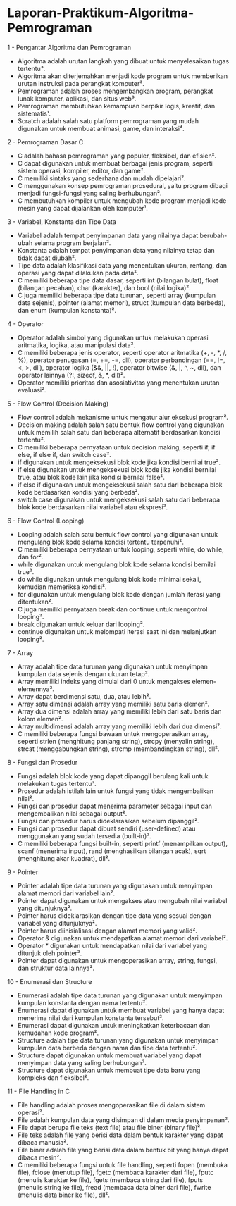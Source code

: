 # Laporan-Praktikum-Algoritma-Pemrograman

1 - Pengantar Algoritma dan Pemrograman
- Algoritma adalah urutan langkah yang dibuat untuk menyelesaikan tugas tertentu³.
- Algoritma akan diterjemahkan menjadi kode program untuk memberikan urutan instruksi pada perangkat komputer³.
- Pemrograman adalah proses mengembangkan program, perangkat lunak komputer, aplikasi, dan situs web³.
- Pemrograman membutuhkan kemampuan berpikir logis, kreatif, dan sistematis¹.
- Scratch adalah salah satu platform pemrograman yang mudah digunakan untuk membuat animasi, game, dan interaksi⁴.

2 - Pemrograman Dasar C
- C adalah bahasa pemrograman yang populer, fleksibel, dan efisien².
- C dapat digunakan untuk membuat berbagai jenis program, seperti sistem operasi, kompiler, editor, dan game².
- C memiliki sintaks yang sederhana dan mudah dipelajari².
- C menggunakan konsep pemrograman prosedural, yaitu program dibagi menjadi fungsi-fungsi yang saling berhubungan².
- C membutuhkan kompiler untuk mengubah kode program menjadi kode mesin yang dapat dijalankan oleh komputer¹.

3 - Variabel, Konstanta dan Tipe Data
- Variabel adalah tempat penyimpanan data yang nilainya dapat berubah-ubah selama program berjalan².
- Konstanta adalah tempat penyimpanan data yang nilainya tetap dan tidak dapat diubah².
- Tipe data adalah klasifikasi data yang menentukan ukuran, rentang, dan operasi yang dapat dilakukan pada data².
- C memiliki beberapa tipe data dasar, seperti int (bilangan bulat), float (bilangan pecahan), char (karakter), dan bool (nilai logika)².
- C juga memiliki beberapa tipe data turunan, seperti array (kumpulan data sejenis), pointer (alamat memori), struct (kumpulan data berbeda), dan enum (kumpulan konstanta)².

4 - Operator
- Operator adalah simbol yang digunakan untuk melakukan operasi aritmatika, logika, atau manipulasi data².
- C memiliki beberapa jenis operator, seperti operator aritmatika (+, -, *, /, %), operator penugasan (=, +=, -=, dll), operator perbandingan (==, !=, <, >, dll), operator logika (&&, ||, !), operator bitwise (&, |, ^, ~, dll), dan operator lainnya (?:, sizeof, &, *, dll)².
- Operator memiliki prioritas dan asosiativitas yang menentukan urutan evaluasi².

5 - Flow Control (Decision Making)
- Flow control adalah mekanisme untuk mengatur alur eksekusi program².
- Decision making adalah salah satu bentuk flow control yang digunakan untuk memilih salah satu dari beberapa alternatif berdasarkan kondisi tertentu².
- C memiliki beberapa pernyataan untuk decision making, seperti if, if else, if else if, dan switch case².
- if digunakan untuk mengeksekusi blok kode jika kondisi bernilai true².
- if else digunakan untuk mengeksekusi blok kode jika kondisi bernilai true, atau blok kode lain jika kondisi bernilai false².
- if else if digunakan untuk mengeksekusi salah satu dari beberapa blok kode berdasarkan kondisi yang berbeda².
- switch case digunakan untuk mengeksekusi salah satu dari beberapa blok kode berdasarkan nilai variabel atau ekspresi².

6 - Flow Control (Looping)
- Looping adalah salah satu bentuk flow control yang digunakan untuk mengulang blok kode selama kondisi tertentu terpenuhi².
- C memiliki beberapa pernyataan untuk looping, seperti while, do while, dan for².
- while digunakan untuk mengulang blok kode selama kondisi bernilai true².
- do while digunakan untuk mengulang blok kode minimal sekali, kemudian memeriksa kondisi².
- for digunakan untuk mengulang blok kode dengan jumlah iterasi yang ditentukan².
- C juga memiliki pernyataan break dan continue untuk mengontrol looping².
- break digunakan untuk keluar dari looping².
- continue digunakan untuk melompati iterasi saat ini dan melanjutkan looping².

7 - Array
- Array adalah tipe data turunan yang digunakan untuk menyimpan kumpulan data sejenis dengan ukuran tetap².
- Array memiliki indeks yang dimulai dari 0 untuk mengakses elemen-elemennya².
- Array dapat berdimensi satu, dua, atau lebih².
- Array satu dimensi adalah array yang memiliki satu baris elemen².
- Array dua dimensi adalah array yang memiliki lebih dari satu baris dan kolom elemen².
- Array multidimensi adalah array yang memiliki lebih dari dua dimensi².
- C memiliki beberapa fungsi bawaan untuk mengoperasikan array, seperti strlen (menghitung panjang string), strcpy (menyalin string), strcat (menggabungkan string), strcmp (membandingkan string), dll².

8 - Fungsi dan Prosedur
- Fungsi adalah blok kode yang dapat dipanggil berulang kali untuk melakukan tugas tertentu².
- Prosedur adalah istilah lain untuk fungsi yang tidak mengembalikan nilai².
- Fungsi dan prosedur dapat menerima parameter sebagai input dan mengembalikan nilai sebagai output².
- Fungsi dan prosedur harus dideklarasikan sebelum dipanggil².
- Fungsi dan prosedur dapat dibuat sendiri (user-defined) atau menggunakan yang sudah tersedia (built-in)².
- C memiliki beberapa fungsi built-in, seperti printf (menampilkan output), scanf (menerima input), rand (menghasilkan bilangan acak), sqrt (menghitung akar kuadrat), dll².

9 - Pointer
- Pointer adalah tipe data turunan yang digunakan untuk menyimpan alamat memori dari variabel lain².
- Pointer dapat digunakan untuk mengakses atau mengubah nilai variabel yang ditunjuknya².
- Pointer harus dideklarasikan dengan tipe data yang sesuai dengan variabel yang ditunjuknya².
- Pointer harus diinisialisasi dengan alamat memori yang valid².
- Operator & digunakan untuk mendapatkan alamat memori dari variabel².
- Operator * digunakan untuk mendapatkan nilai dari variabel yang ditunjuk oleh pointer².
- Pointer dapat digunakan untuk mengoperasikan array, string, fungsi, dan struktur data lainnya².

10 - Enumerasi dan Structure
- Enumerasi adalah tipe data turunan yang digunakan untuk menyimpan kumpulan konstanta dengan nama tertentu².
- Enumerasi dapat digunakan untuk membuat variabel yang hanya dapat menerima nilai dari kumpulan konstanta tersebut².
- Enumerasi dapat digunakan untuk meningkatkan keterbacaan dan kemudahan kode program².
- Structure adalah tipe data turunan yang digunakan untuk menyimpan kumpulan data berbeda dengan nama dan tipe data tertentu².
- Structure dapat digunakan untuk membuat variabel yang dapat menyimpan data yang saling berhubungan².
- Structure dapat digunakan untuk membuat tipe data baru yang kompleks dan fleksibel².

11 - File Handling in C
- File handling adalah proses mengoperasikan file di dalam sistem operasi².
- File adalah kumpulan data yang disimpan di dalam media penyimpanan².
- File dapat berupa file teks (text file) atau file biner (binary file)².
- File teks adalah file yang berisi data dalam bentuk karakter yang dapat dibaca manusia².
- File biner adalah file yang berisi data dalam bentuk bit yang hanya dapat dibaca mesin².
- C memiliki beberapa fungsi untuk file handling, seperti fopen (membuka file), fclose (menutup file), fgetc (membaca karakter dari file), fputc (menulis karakter ke file), fgets (membaca string dari file), fputs (menulis string ke file), fread (membaca data biner dari file), fwrite (menulis data biner ke file), dll².

